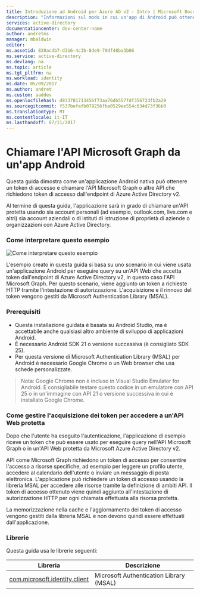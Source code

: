 ```yaml
---
title: Introduzione ad Android per Azure AD v2 - Intro | Microsoft Docs
description: "Informazioni sul modo in cui un'app di Android può ottenere un token di accesso e chiamare l'API o le API Graph Microsoft che richiedono token di acceso dall'endpoint di Azure Active Directory v2"
services: active-directory
documentationcenter: dev-center-name
author: andretms
manager: mbaldwin
editor: 
ms.assetid: 820acdb7-d316-4c3b-8de9-79df48ba3b06
ms.service: active-directory
ms.devlang: na
ms.topic: article
ms.tgt_pltfrm: na
ms.workload: identity
ms.date: 05/09/2017
ms.author: andret
ms.custom: aaddev
ms.openlocfilehash: d933781713456f73aa76db557fdf35672dfb2a29
ms.sourcegitcommit: f537befafb079256fba0529ee554c034d73f36b0
ms.translationtype: MT
ms.contentlocale: it-IT
ms.lasthandoff: 07/11/2017
---
```

# <a name="call-the-microsoft-graph-api-from-an-android-app"></a>Chiamare l'API Microsoft Graph da un'app Android

Questa guida dimostra come un'applicazione Android nativa può ottenere un token di accesso e chiamare l'API Microsoft Graph o altre API che richiedono token di accesso dall'endpoint di Azure Active Directory v2.

Al termine di questa guida, l'applicazione sarà in grado di chiamare un'API protetta usando sia account personali (ad esempio, outlook.com, live.com e altri) sia account aziendali o di istituti di istruzione di proprietà di aziende o organizzazioni con Azure Active Directory.  

### <a name="how-this-sample-works"></a>Come interpretare questo esempio
![Come interpretare questo esempio](media/active-directory-mobileanddesktopapp-android-intro/android-intro.png)

L'esempio creato in questa guida si basa su uno scenario in cui viene usata un'applicazione Android per eseguire query su un'API Web che accetta token dall'endpoint di Azure Active Directory v2, in questo caso l'API Microsoft Graph. Per questo scenario, viene aggiunto un token a richieste HTTP tramite l'intestazione di autorizzazione. L'acquisizione e il rinnovo del token vengono gestiti da Microsoft Authentication Library (MSAL).

### <a name="pre-requisites"></a>Prerequisiti
* Questa installazione guidata è basata su Android Studio, ma è accettabile anche qualsiasi altro ambiente di sviluppo di applicazioni Android. 
* È necessario Android SDK 21 o versione successiva (è consigliato SDK 25).
* Per questa versione di Microsoft Authentication Library (MSAL) per Android è necessario Google Chrome o un Web browser che usa schede personalizzate.

> Nota: Google Chrome non è incluso in Visual Studio Emulator for Android. È consigliabile testare questo codice in un emulatore con API 25 o in un'immagine con API 21 o versione successiva in cui è installato Google Chrome.


### <a name="how-to-handle-token-acquisition-to-access-a-protected-web-api"></a>Come gestire l'acquisizione dei token per accedere a un'API Web protetta

Dopo che l'utente ha eseguito l'autenticazione, l'applicazione di esempio riceve un token che può essere usato per eseguire query nell'API Microsoft Graph o in un'API Web protetta da Microsoft Azure Active Directory v2.

API come Microsoft Graph richiedono un token di accesso per consentire l'accesso a risorse specifiche, ad esempio per leggere un profilo utente, accedere al calendario dell'utente o inviare un messaggio di posta elettronica. L'applicazione può richiedere un token di accesso usando la libreria MSAL per accedere alle risorse tramite la definizione di ambiti API. Il token di accesso ottenuto viene quindi aggiunto all'intestazione di autorizzazione HTTP per ogni chiamata effettuata alla risorsa protetta. 

La memorizzazione nella cache e l'aggiornamento dei token di accesso vengono gestiti dalla libreria MSAL e non devono quindi essere effettuati dall'applicazione.

### <a name="libraries"></a>Librerie

Questa guida usa le librerie seguenti:

|Libreria|Descrizione|
|---|---|
|[com.microsoft.identity.client](http://javadoc.io/doc/com.microsoft.identity.client/msal)|Microsoft Authentication Library (MSAL)|
